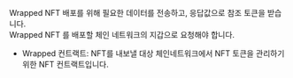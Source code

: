 Wrapped NFT 배포를 위해 필요한 데이터를 전송하고, 응답값으로 참조 토큰을 받습니다.   
Wrapped NFT 를 배포할 체인 네트워크의 지갑으로 요청해야 합니다.
<br />
* Wrapped 컨트랙트: NFT를 내보낼 대상 체인네트워크에서 NFT 토큰을 관리하기 위한 NFT 컨트랙트입니다.
